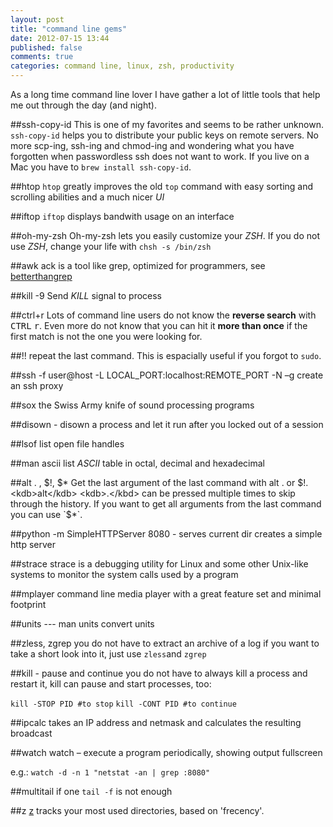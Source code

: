 ```yaml
---
layout: post
title: "command line gems"
date: 2012-07-15 13:44
published: false
comments: true
categories: command line, linux, zsh, productivity
---
```


As a long time command line lover I have gather a lot of little tools that help me out through the day (and night).


##ssh-copy-id
This is one of my favorites and seems to be rather unknown. `ssh-copy-id` helps you to distribute your public keys on remote servers. No more scp-ing, ssh-ing and chmod-ing and wondering what you have forgotten when passwordless ssh does not want to work. If you live on a Mac you have to `brew install ssh-copy-id`.

##htop
`htop` greatly improves the old `top` command with easy sorting and scrolling abilities and a much nicer _UI_

##iftop
`iftop` displays bandwith usage on an interface

##oh-my-zsh
Oh-my-zsh lets you easily customize your _ZSH_. If you do not use _ZSH_, change your life with `chsh -s /bin/zsh`

##awk
ack is a tool like grep, optimized for programmers, see [betterthangrep](http://betterthangrep.com)

##kill -9
Send _KILL_ signal to process

##ctrl+r
Lots of command line users do not know the __reverse search__ with <kbd>CTRL</kbd> <kbd>r</kbd>. Even more do not know that you can hit it __more than once__ if the first match is not the one you were looking for.

##!!
repeat the last command. This is espacially useful if you forgot to `sudo`.

##ssh -f user@host -L LOCAL_PORT:localhost:REMOTE_PORT -N –g
create an ssh proxy

##sox
the Swiss Army knife of sound processing programs

##disown -
disown a process and let it run after you locked out of a session

##lsof
list open file handles

##man ascii
list _ASCII_ table in octal, decimal and hexadecimal

##<kdb>alt</kdb> <kdb>.</kbd> , $!, $*
Get the last argument of the last command with <kdb>alt</kdb> <kdb>.</kbd> or $!. <kdb>alt</kdb> <kdb>.</kbd> can be pressed multiple times to skip through the history. If you want to get all arguments from the last command you can use `$*`.

##python -m SimpleHTTPServer 8080 - serves current dir
creates a simple http server

##strace
strace is a debugging utility for Linux and some other Unix-like systems to monitor the system calls used by a program

##mplayer
command line media player with a great feature set and minimal footprint

##units --- man units
convert units

##zless, zgrep
you do not have to extract an archive of a log if you want to take a short look into it, just use `zless`and `zgrep`

##kill - pause and continue
you do not have to always kill a process and restart it, kill can pause and start processes, too:

`kill -STOP PID #to stop` 
`kill -CONT PID #to continue`

##ipcalc
takes an IP address and netmask and calculates the resulting broadcast

##watch
watch – execute a program periodically, showing output fullscreen

e.g.: `watch -d -n 1 "netstat -an | grep :8080"`

##multitail
if one `tail -f` is not enough

##z
[z](https://github.com/rupa/z/) tracks your most used directories, based on 'frecency'.


